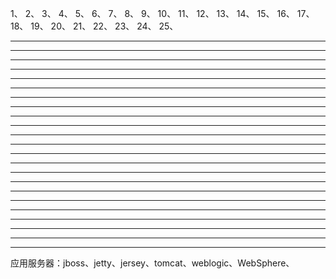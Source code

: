 1、
2、
3、
4、
5、
6、
7、
8、
9、
10、
11、
12、
13、
14、
15、
16、
17、
18、
19、
20、
21、
22、
23、
24、
25、






---------------------------------------------------------------------------------------------------------------------

---------------------------------------------------------------------------------------------------------------------

---------------------------------------------------------------------------------------------------------------------

---------------------------------------------------------------------------------------------------------------------

---------------------------------------------------------------------------------------------------------------------

---------------------------------------------------------------------------------------------------------------------

---------------------------------------------------------------------------------------------------------------------

---------------------------------------------------------------------------------------------------------------------

---------------------------------------------------------------------------------------------------------------------

---------------------------------------------------------------------------------------------------------------------

---------------------------------------------------------------------------------------------------------------------

---------------------------------------------------------------------------------------------------------------------

---------------------------------------------------------------------------------------------------------------------

---------------------------------------------------------------------------------------------------------------------

---------------------------------------------------------------------------------------------------------------------

---------------------------------------------------------------------------------------------------------------------

---------------------------------------------------------------------------------------------------------------------

---------------------------------------------------------------------------------------------------------------------

---------------------------------------------------------------------------------------------------------------------

---------------------------------------------------------------------------------------------------------------------

---------------------------------------------------------------------------------------------------------------------

---------------------------------------------------------------------------------------------------------------------

---------------------------------------------------------------------------------------------------------------------








应用服务器：jboss、jetty、jersey、tomcat、weblogic、WebSphere、










